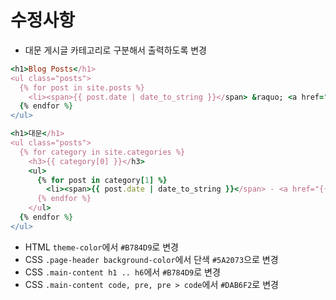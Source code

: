 # 수정사항

+ 대문 게시글 카테고리로 구분해서 출력하도록 변경
```ruby
<h1>Blog Posts</h1>
<ul class="posts">
  {% for post in site.posts %}
    <li><span>{{ post.date | date_to_string }}</span> &raquo; <a href="{{ site.baseurl }}{{ post.url }}">{{ post.title }}</a></li>
  {% endfor %}
</ul>
```

```ruby
<h1>대문</h1>
<ul class="posts">
  {% for category in site.categories %}
    <h3>{{ category[0] }}</h3>
    <ul>
      {% for post in category[1] %}
        <li><span>{{ post.date | date_to_string }}</span> - <a href="{{ site.baseurl }}{{ post.url }}">{{ post.title }}</a></li>
      {% endfor %}
    </ul>
  {% endfor %}
</ul>
```

+ HTML `theme-color`에서 `#B784D9`로 변경
+ CSS `.page-header background-color`에서 단색 `#5A2073`으로 변경
+ CSS `.main-content h1 .. h6`에서 `#B784D9`로 변경
+ CSS `.main-content code, pre, pre > code`에서 `#DAB6F2`로 변경